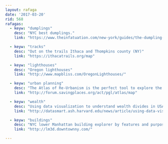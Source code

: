 ```yaml
---
layout: rafaga
date: '2017-03-20'
rid: 568
rafagas:
  - keyw: "dumplings"
    desc: "NYC best dumplings."
    link: "https://www.theinfatuation.com/new-york/guides/the-dumpling-map"

  - keyw: "tracks"
    desc: "Out on the trails Ithaca and Thompkins county (NY)"
    link: "https://ithacatrails.org/map"

  - keyw: "lighthouses"
    desc: "Oregon lighthouses"
    link: "http://www.mapbliss.com/OregonLighthouses/"

  - keyw: "urban planning"
    desc: "The Atlas of Re-Urbanism is the perfect tool to explore the USA built environment"
    link: "http://forum.savingplaces.org/act/pgl/atlas/map"

  - keyw: "wealth"
    desc: "Using data visualization to understand wealth divides in USA largest cities."
    link: "http://datasmart.ash.harvard.edu/news/article/using-data-visualization-to-understand-wealth-divides-in-americas-largest-c"

  - keyw: "buildings"
    desc: "NYC lower Manhattan building explorer by features and purpose"
    link: "http://lm3d.downtownny.com/"

---
```


